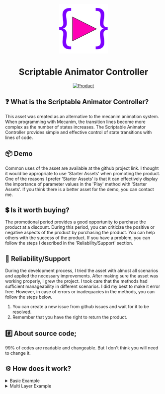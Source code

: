 <p align="center">
    <img width="160" src="./Images/Icon-1.png" alt="ScriptableAnimatorController">
    <h1 align="center">Scriptable Animator Controller</h1>
    <p align="center">
        <a href="https://assetstore.unity.com/packages/tools/animation/scriptable-animator-controller-240117" target="_blank"><img src="https://unity-assetstorev2-prd.storage.googleapis.com/cdn-origin/assets/as/views/common/components/Logo/src/unity-assetstore-logo-new.50ac708aeae28b8b6bf369ece5875fa5.svg" alt="Product" style="height: 32px !important;width: 200px !important;"></a>
    </p>
</p>

## ❓ What is the Scriptable Animator Controller?
This asset was created as an alternative to the mecanim animation system. When programming with Mecanim, the transition lines become more complex as the number of states increases. The Scriptable Animator Controller provides simple and effective control of state transitions with lines of code.

## 📦 Demo
Common uses of the asset are available at the github project link. I thought it would be appropriate to use 'Starter Assets' when promoting the product. One of the reasons I prefer 'Starter Assets' is that it can effectively display the importance of parameter values in the 'Play' method with 'Starter Assets'. If you think there is a better asset for the demo, you can contact me.

## 💲 Is it worth buying?
The promotional period provides a good opportunity to purchase the product at a discount. During this period, you can criticize the positive or negative aspects of the product by purchasing the product. You can help others with the success of the product. If you have a problem, you can follow the steps I described in the 'Reliability/Support' section.

##  📌 Reliability/Support
During the development process, I tried the asset with almost all scenarios and applied the necessary improvements. After making sure the asset was working properly, I grew the project. I took care that the methods had sufficient manageability in different scenarios. I did my best to make it error free. However, in case of errors or inadequacies in the methods, you can follow the steps below.
1. You can create a new issue from github issues and wait for it to be resolved.
2. Remember that you have the right to return the product.

## #️⃣ About source code;
99% of codes are readable and changeable. But I don't think you will need to change it.

## ⚙️ How does it work?
<details><summary>Basic Example</summary>

 ```c#
    public sealed class PlayerAnimatorController : AnimatorBehaviour
    {
        private int mainLayer;

        [SerializeField] private ScriptableSingleAnimation _animation;
        [NonSerialized] private SingleAnimation _dynamicState = SingleAnimation.Scriptable.GetInstance();

        private void Start()
        {
            // Create Layer.
            mainLayer = CreateLayer(weight: 1, stateCount: 1);
        }

        private void FixedUpdate()
        {
            // Play Animation.
            Play(mainLayer, _dynamicState, _animation);
        }
    }
```
</details>

<details><summary>Multi Layer Example</summary>

 ```c#
    public sealed class ExampleAnimatorController : AnimatorBehaviour
    {
        private int mainLayer, secondLayer;

        [Header("1.Layer")]
        [SerializeField] private ScriptableBlendTree1D _movement;
        [NonSerialized] private BlendTree1D _movementState = BlendTree1D.Scriptable.GetInstance();

        [Header("2.Layer")]
        [SerializeField] private AvatarMask _mask;
        [SerializeField] private ScriptableSingleAnimation _animation;
        [NonSerialized] private SingleAnimation _dynamicState = SingleAnimation.Scriptable.GetInstance();
        [SerializeField, Range(0, 1)] private float _layerWeight;
        [SerializeField, Range(0, 1)] private float _layerSpeed;

        private void Start()
        {
            // Create Layers.
            mainLayer = CreateLayer(weight: 1, stateCount: 1);
            secondLayer = CreateLayer(mask: _mask, weight: 0, stateCount: 1);
        }

        private void FixedUpdate()
        {
            // Main Layer
            Play(mainLayer, _movementState, _movement);

            // Second Layer
            if (GetLayerWeight(secondLayer) != _layerWeight) { SetLayerWeight(secondLayer, _layerWeight); }
            if (GetLayerSpeed(secondLayer) != _layerSpeed) { SetLayerSpeed(secondLayer, _layerSpeed); }

            if (GetLayerWeight(secondLayer) > 0)
            {
                PlayOver(secondLayer, _dynamicState, _animation);
            }
            else
            {
                SingleAnimation.Stop(_dynamicState);
            }
        }

        private void OnEnable() => Play();
        private void OnDisable() => Stop();
        protected override void OnDestroy()
        {
            base.OnDestroy();   //If the row is deleted it can cause a problem.
        }
    }
```
</details>